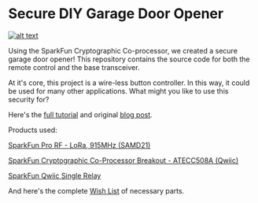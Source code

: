 # Secure DIY Garage Door Opener

[![alt text](https://cdn.sparkfun.com/r/600-600/assets/learn_tutorials/1/1/1/3/press_open.jpg)](https://cdn.sparkfun.com/assets/learn_tutorials/1/1/1/3/press_open.jpg)

Using the SparkFun Cryptographic Co-processor, we created a secure garage door opener! This repository contains the source code for both the remote control and the base transceiver.

At it's core, this project is a wire-less button controller. In this way, it could be used for many other applications. What might you like to use this security for?  

Here's the [full tutorial](https://learn.sparkfun.com/tutorials/secure-diy-garage-door-opener) and original [blog post](https://www.sparkfun.com/news/3184).

Products used:

[SparkFun Pro RF - LoRa, 915MHz (SAMD21)](https://www.sparkfun.com/products/14916)
 
[SparkFun Cryptographic Co-Processor Breakout - ATECC508A (Qwiic)](https://www.sparkfun.com/products/15573)

[SparkFun Qwiic Single Relay](https://www.sparkfun.com/products/15093)

And here's the complete [Wish List](https://www.sparkfun.com/wish_lists/155518) of necessary parts.

